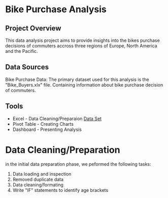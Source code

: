# Bike Purchase Analysis

## Project Overview

This data analysis project aims to provide insights into the bikes purchase decisions of commuters accross three regions of Europe, North America and the Pacific.

## Data Sources

Bike Purchase Data: The primary dataset used for this analysis is the "Bike_Buyers.xlx" file. Containing information about bike purchase decision of commuters.

## Tools

- Excel - Data Cleaning/Preparaion [Data Set]()
- Pivot Table - Creating Charts
- Dashboard - Presenting Analysis

# Data Cleaning/Preparation

in the initial data preparation phase, we peformed the following tasks:
1. Data loading and inspection
2. Removed duplicate data
3. Data cleaning/formating
4. Write "IF" statements to identify age brackets
